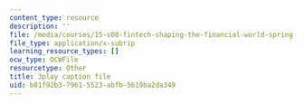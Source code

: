 ```yaml
---
content_type: resource
description: ''
file: /media/courses/15-s08-fintech-shaping-the-financial-world-spring-2020/b81f92b379615523abfb5619ba2da349_LaP0Ut84GzI.vtt
file_type: application/x-subrip
learning_resource_types: []
ocw_type: OCWFile
resourcetype: Other
title: 3play caption file
uid: b81f92b3-7961-5523-abfb-5619ba2da349
---
```

